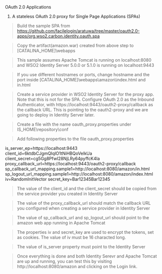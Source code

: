 OAuth 2.0 Applications

1. A stateless OAuth 2.0 proxy for Single Page Applications (SPAs)

> Build the sample SPA from https://github.com/facilelogin/aratuwa/tree/master/oauth2.0-apps/org.wso2.carbon.identity.oauth.spa

> Copy the artifact(amazon.war)  created from above step to [CATALINA_HOME]\webapps

> This sample assumes Apache Tomcat is running on localhost:8080 and WSO2 Identity Server 5.0.0 or 5.1.0 is running on localhost:9443

> If you use different hostnames or ports, change hostname and the port inside [CATALINA_HOME]\webapps\amazon\index.html and in.html

>Create a service provider in WSO2 Identity Server for the proxy app. Note that this is not for the SPA. Configure OAuth 2.0 as the Inbound Authenticator, with https://localhost:9443/oauth2-proxy/callback as the callback URL. This is pointing to the oauth2-proxy and we are going to deploy in Identity Server later.

> Create a file with the name oauth_proxy.properties under IS_HOME\repository\conf

> Add following properties to the file oauth_proxy.properties

is_server_ep=https://localhost:9443
client_id=6ktdbCJgmQIqlO1tNiHBQoVelkUa
client_secret=cg5Gg8PfwI28NjLRy64pyffcK4Ia
proxy_callback_url=https://localhost:9443/oauth2-proxy/callback
sp_callback_url_mapping.sample1=http://localhost:8080/amazon/in.html
sp_logout_url_mapping.sample1=http://localhost:8080/amazon/index.html
iv=RandomInitVector
secret_key=Bar12345Bar12345

> The value of the client_id and the client_secret should be copied from the service provider you created in Identity Server

> The value of the proxy_callback_url should match the callback URL you configured when creating a service provider in Identity Server

> The value of sp_callback_url and sp_logout_url should point to the amazon web app running in Apache Tomcat

> The properties iv and secret_key are used to encrypt the tokens, set as cookies. The value of iv must be 16 characted long.

> The value of is_server property must point to the Identity Server

> Once everything is done and both Identity Serevr and Apache Tomcat are up and running, you can test this by visiting http://localhost:8080/amazon and clicking on the Login link.


